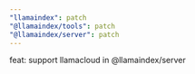 ```yaml
---
"llamaindex": patch
"@llamaindex/tools": patch
"@llamaindex/server": patch
---
```


feat: support llamacloud in @llamaindex/server
